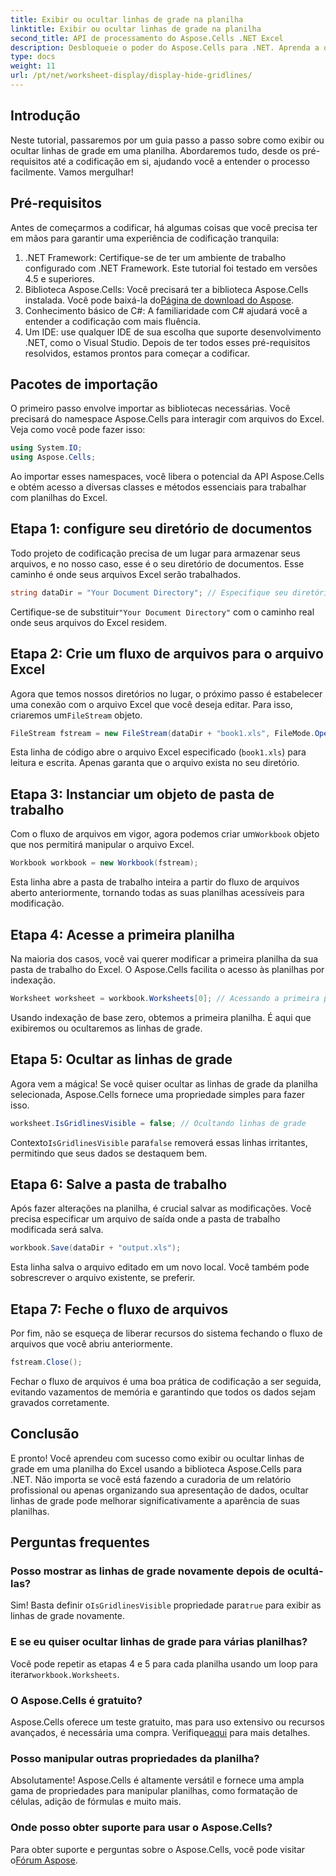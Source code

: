 ```yaml
---
title: Exibir ou ocultar linhas de grade na planilha
linktitle: Exibir ou ocultar linhas de grade na planilha
second_title: API de processamento do Aspose.Cells .NET Excel
description: Desbloqueie o poder do Aspose.Cells para .NET. Aprenda a ocultar linhas de grade em planilhas do Excel, tornando seus dados mais atraentes visualmente.
type: docs
weight: 11
url: /pt/net/worksheet-display/display-hide-gridlines/
---
```

## Introdução
Neste tutorial, passaremos por um guia passo a passo sobre como exibir ou ocultar linhas de grade em uma planilha. Abordaremos tudo, desde os pré-requisitos até a codificação em si, ajudando você a entender o processo facilmente. Vamos mergulhar!
## Pré-requisitos
Antes de começarmos a codificar, há algumas coisas que você precisa ter em mãos para garantir uma experiência de codificação tranquila:
1. .NET Framework: Certifique-se de ter um ambiente de trabalho configurado com .NET Framework. Este tutorial foi testado em versões 4.5 e superiores.
2.  Biblioteca Aspose.Cells: Você precisará ter a biblioteca Aspose.Cells instalada. Você pode baixá-la do[Página de download do Aspose](https://releases.aspose.com/cells/net/).
3. Conhecimento básico de C#: A familiaridade com C# ajudará você a entender a codificação com mais fluência.
4. Um IDE: use qualquer IDE de sua escolha que suporte desenvolvimento .NET, como o Visual Studio.
Depois de ter todos esses pré-requisitos resolvidos, estamos prontos para começar a codificar.
## Pacotes de importação
O primeiro passo envolve importar as bibliotecas necessárias. Você precisará do namespace Aspose.Cells para interagir com arquivos do Excel. Veja como você pode fazer isso:
```csharp
using System.IO;
using Aspose.Cells;
```
Ao importar esses namespaces, você libera o potencial da API Aspose.Cells e obtém acesso a diversas classes e métodos essenciais para trabalhar com planilhas do Excel.
## Etapa 1: configure seu diretório de documentos
Todo projeto de codificação precisa de um lugar para armazenar seus arquivos, e no nosso caso, esse é o seu diretório de documentos. Esse caminho é onde seus arquivos Excel serão trabalhados.
```csharp
string dataDir = "Your Document Directory"; // Especifique seu diretório aqui
```
 Certifique-se de substituir`"Your Document Directory"` com o caminho real onde seus arquivos do Excel residem.
## Etapa 2: Crie um fluxo de arquivos para o arquivo Excel
 Agora que temos nossos diretórios no lugar, o próximo passo é estabelecer uma conexão com o arquivo Excel que você deseja editar. Para isso, criaremos um`FileStream` objeto.
```csharp
FileStream fstream = new FileStream(dataDir + "book1.xls", FileMode.Open);
```
Esta linha de código abre o arquivo Excel especificado (`book1.xls`) para leitura e escrita. Apenas garanta que o arquivo exista no seu diretório.
## Etapa 3: Instanciar um objeto de pasta de trabalho
Com o fluxo de arquivos em vigor, agora podemos criar um`Workbook` objeto que nos permitirá manipular o arquivo Excel.
```csharp
Workbook workbook = new Workbook(fstream);
```
Esta linha abre a pasta de trabalho inteira a partir do fluxo de arquivos aberto anteriormente, tornando todas as suas planilhas acessíveis para modificação.
## Etapa 4: Acesse a primeira planilha
Na maioria dos casos, você vai querer modificar a primeira planilha da sua pasta de trabalho do Excel. O Aspose.Cells facilita o acesso às planilhas por indexação.
```csharp
Worksheet worksheet = workbook.Worksheets[0]; // Acessando a primeira planilha
```
Usando indexação de base zero, obtemos a primeira planilha. É aqui que exibiremos ou ocultaremos as linhas de grade.
## Etapa 5: Ocultar as linhas de grade
Agora vem a mágica! Se você quiser ocultar as linhas de grade da planilha selecionada, Aspose.Cells fornece uma propriedade simples para fazer isso.
```csharp
worksheet.IsGridlinesVisible = false; // Ocultando linhas de grade
```
 Contexto`IsGridlinesVisible` para`false` removerá essas linhas irritantes, permitindo que seus dados se destaquem bem.
## Etapa 6: Salve a pasta de trabalho
Após fazer alterações na planilha, é crucial salvar as modificações. Você precisa especificar um arquivo de saída onde a pasta de trabalho modificada será salva.
```csharp
workbook.Save(dataDir + "output.xls");
```
Esta linha salva o arquivo editado em um novo local. Você também pode sobrescrever o arquivo existente, se preferir.
## Etapa 7: Feche o fluxo de arquivos
Por fim, não se esqueça de liberar recursos do sistema fechando o fluxo de arquivos que você abriu anteriormente.
```csharp
fstream.Close();
```
Fechar o fluxo de arquivos é uma boa prática de codificação a ser seguida, evitando vazamentos de memória e garantindo que todos os dados sejam gravados corretamente.
## Conclusão
E pronto! Você aprendeu com sucesso como exibir ou ocultar linhas de grade em uma planilha do Excel usando a biblioteca Aspose.Cells para .NET. Não importa se você está fazendo a curadoria de um relatório profissional ou apenas organizando sua apresentação de dados, ocultar linhas de grade pode melhorar significativamente a aparência de suas planilhas. 
## Perguntas frequentes
### Posso mostrar as linhas de grade novamente depois de ocultá-las?
 Sim! Basta definir o`IsGridlinesVisible` propriedade para`true` para exibir as linhas de grade novamente.
### E se eu quiser ocultar linhas de grade para várias planilhas?
 Você pode repetir as etapas 4 e 5 para cada planilha usando um loop para iterar`workbook.Worksheets`.
### O Aspose.Cells é gratuito?
 Aspose.Cells oferece um teste gratuito, mas para uso extensivo ou recursos avançados, é necessária uma compra. Verifique[aqui](https://purchase.aspose.com/buy) para mais detalhes.
### Posso manipular outras propriedades da planilha?
Absolutamente! Aspose.Cells é altamente versátil e fornece uma ampla gama de propriedades para manipular planilhas, como formatação de células, adição de fórmulas e muito mais.
### Onde posso obter suporte para usar o Aspose.Cells?
 Para obter suporte e perguntas sobre o Aspose.Cells, você pode visitar o[Fórum Aspose](https://forum.aspose.com/c/cells/9).
